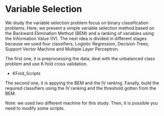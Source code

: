 # Variable Selection 

We study the variable selection problem focus on binary classification problems.
Here, we present a simple variable selection method based on the Backward Elimination Method (BEM) and a ranking of variables using the Information Value (IV).
The next idea is divided in different stages because we used four classifiers, Logistic Regression, Decision Trees, Support Vector Machine and Multiple Layer Perceptron.

The first one, it is preprocessing the data, deal with the unbalanced class problem and use K-fold cross validation.

- KFold_Scripts


The second one, it is appying the BEM and the IV ranking.
Fanally, build the required classifiers using the IV ranking and the threshold gotten from the BEM.

Note: we used two different machine for this study. Then, it is possible you need to modify some scripts.
